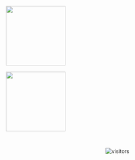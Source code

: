 <p align=center>
    <img height=160 align="center" src="https://github-readme-stats.vercel.app/api?username=paritoshpc&show_icons=true&theme=react">
  <br>
  <br>
    <img height=160 align="center" src="https://github-readme-stats.vercel.app/api/top-langs/?username=paritoshpc&layout=compact&theme=react">
</p>

<br><p align="right">![visitors](https://visitor-badge.glitch.me/badge?page_id=paritoshpc)<br>
